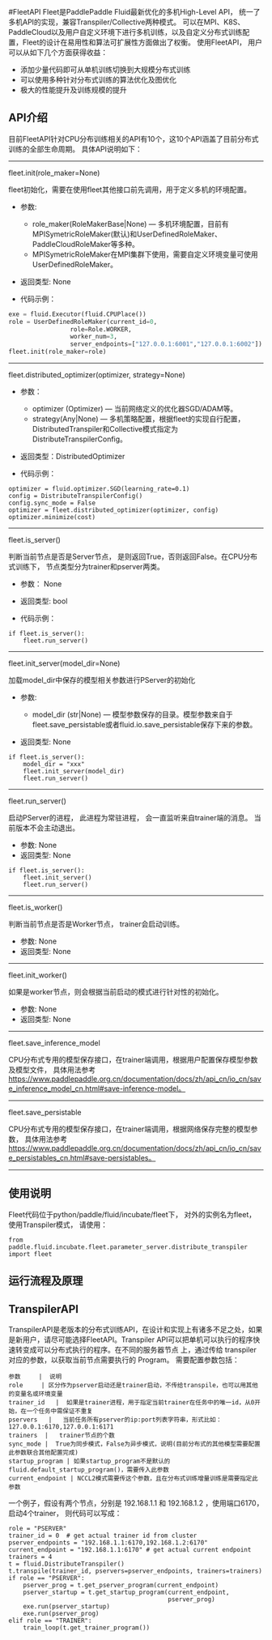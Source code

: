 #FleetAPI
Fleet是PaddlePaddle Fluid最新优化的多机High-Level API， 统一了多机API的实现，兼容Transpiler/Collective两种模式。 可以在MPI、K8S、PaddleCloud以及用户自定义环境下进行多机训练，以及自定义分布式训练配置，Fleet的设计在易用性和算法可扩展性方面做出了权衡。
使用FleetAPI， 用户可以从如下几个方面获得收益：
- 添加少量代码即可从单机训练切换到大规模分布式训练
- 可以使用多种针对分布式训练的算法优化及图优化
- 极大的性能提升及训练规模的提升

## API介绍
目前FleetAPI针对CPU分布训练相关的API有10个，这10个API涵盖了目前分布式训练的全部生命周期。 具体API说明如下：

--------

fleet.init(role_maker=None)

fleet初始化，需要在使用fleet其他接口前先调用，用于定义多机的环境配置。

- 参数:
    + role_maker(RoleMakerBase|None) — 多机环境配置，目前有MPISymetricRoleMaker(默认)和UserDefinedRoleMaker、PaddleCloudRoleMaker等多种。
    + MPISymetricRoleMaker在MPI集群下使用，需要自定义环境变量可使用UserDefinedRoleMaker。

- 返回类型: None

- 代码示例：
``` python
exe = fluid.Executor(fluid.CPUPlace())
role = UserDefinedRoleMaker(current_id=0,
                 role=Role.WORKER,
                 worker_num=3,
                 server_endpoints=["127.0.0.1:6001","127.0.0.1:6002"])
fleet.init(role_maker=role)
```

--------

fleet.distributed_optimizer(optimizer, strategy=None)


- 参数：
    + optimizer (Optimizer) — 当前网络定义的优化器SGD/ADAM等。
    + strategy(Any|None) — 多机策略配置，根据fleet的实现自行配置，DistributedTranspiler和Collective模式指定为DistributeTranspilerConfig。

- 返回类型：DistributedOptimizer

- 代码示例：
```
optimizer = fluid.optimizer.SGD(learning_rate=0.1)
config = DistributeTranspilerConfig()
config.sync_mode = False
optimizer = fleet.distributed_optimizer(optimizer, config)
optimizer.minimize(cost)
```

--------

fleet.is_server()

判断当前节点是否是Server节点， 是则返回True，否则返回False。在CPU分布式训练下， 节点类型分为trainer和pserver两类。

- 参数： None
- 返回类型: bool

- 代码示例：
```
if fleet.is_server():
    fleet.run_server()
```

--------

fleet.init_server(model_dir=None)

加载model_dir中保存的模型相关参数进行PServer的初始化

- 参数:
    + model_dir (str|None) — 模型参数保存的目录。模型参数来自于fleet.save_persistable或者fluid.io.save_persistable保存下来的参数。

- 返回类型: None

```
if fleet.is_server():
    model_dir = "xxx"
    fleet.init_server(model_dir)
    fleet.run_server()
```

--------

fleet.run_server()

启动PServer的进程， 此进程为常驻进程， 会一直监听来自trainer端的消息。 当前版本不会主动退出。

- 参数: None
- 返回类型: None

```
if fleet.is_server():
    fleet.init_server()
    fleet.run_server()
```

--------

fleet.is_worker()

判断当前节点是否是Worker节点， trainer会启动训练。
- 参数: None
- 返回类型: None

--------

fleet.init_worker()

如果是worker节点，则会根据当前启动的模式进行针对性的初始化。
- 参数: None
- 返回类型: None

--------

fleet.save_inference_model

CPU分布式专用的模型保存接口，在trainer端调用，根据用户配置保存模型参数及模型文件， 具体用法参考 https://www.paddlepaddle.org.cn/documentation/docs/zh/api_cn/io_cn/save_inference_model_cn.html#save-inference-model。

--------

fleet.save_persistable

CPU分布式专用的模型保存接口，在trainer端调用，根据网络保存完整的模型参数， 具体用法参考 https://www.paddlepaddle.org.cn/documentation/docs/zh/api_cn/io_cn/save_persistables_cn.html#save-persistables。

--------


## 使用说明
Fleet代码位于python/paddle/fluid/incubate/fleet下， 对外的实例名为fleet， 使用Transpiler模式， 请使用：
```
from paddle.fluid.incubate.fleet.parameter_server.distribute_transpiler import fleet
```

## 运行流程及原理


## TranspilerAPI
TranspilerAPI是老版本的分布式训练API，在设计和实现上有诸多不足之处，如果是新用户，请尽可能选择FleetAPI。Transpiler API可以把单机可以执行的程序快速转变成可以分布式执行的程序。在不同的服务器节点 上，通过传给 transpiler 对应的参数，以获取当前节点需要执行的 Program。
需要配置参数包括：
```table
参数     |  说明
role     | 区分作为pserver启动还是trainer启动，不传给transpile，也可以用其他的变量名或环境变量
trainer_id   |  如果是trainer进程，用于指定当前trainer在任务中的唯一id，从0开始，在一个任务中需保证不重复
pservers   |   当前任务所有pserver的ip:port列表字符串，形式比如：127.0.0.1:6170,127.0.0.1:6171
trainers  |   trainer节点的个数
sync_mode |  True为同步模式，False为异步模式，说明(目前分布式的其他模型需要配置此参数联合其他配置完成)
startup_program | 如果startup_program不是默认的fluid.default_startup_program()，需要传入此参数
current_endpoint | NCCL2模式需要传这个参数，且在分布式训练增量训练是需要指定此参数
```
一个例子，假设有两个节点，分别是 192.168.1.1 和 192.168.1.2 ，使用端口6170，启动4个trainer， 则代码可以写成：
```
role = "PSERVER"
trainer_id = 0  # get actual trainer id from cluster
pserver_endpoints = "192.168.1.1:6170,192.168.1.2:6170"
current_endpoint = "192.168.1.1:6170" # get actual current endpoint
trainers = 4
t = fluid.DistributeTranspiler()
t.transpile(trainer_id, pservers=pserver_endpoints, trainers=trainers)
if role == "PSERVER":
    pserver_prog = t.get_pserver_program(current_endpoint)
    pserver_startup = t.get_startup_program(current_endpoint,
                                            pserver_prog)
    exe.run(pserver_startup)
    exe.run(pserver_prog)
elif role == "TRAINER":
    train_loop(t.get_trainer_program())
```